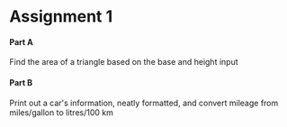 # Assignment 1

#### Part A 

Find the area of a triangle based on the base and height input

#### Part B

Print out a car's information, neatly formatted, and convert mileage from miles/gallon to litres/100 km